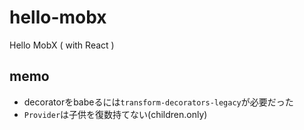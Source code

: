 # hello-mobx
Hello MobX ( with React )

## memo
- decoratorをbabeるには`transform-decorators-legacy`が必要だった
- `Provider`は子供を復数持てない(children.only)